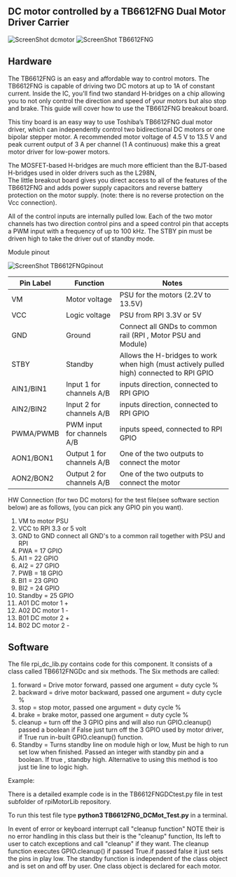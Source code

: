 DC motor controlled by a TB6612FNG Dual Motor Driver Carrier
-------------------------------------------------

![ScreenShot dcmotor](https://github.com/gavinlyonsrepo/RpiMotorLib/blob/master/images/RF310T11400.jpg)
![ScreenShot TB6612FNG](https://github.com/gavinlyonsrepo/RpiMotorLib/blob/master/images/TB6612FNG.jpg)


Hardware
--------------------------------------------

The TB6612FNG is an easy and affordable way to control motors. 
The TB6612FNG is capable of driving two DC motors at up to 1A of constant current. 
Inside the IC, you'll find two standard H-bridges on a chip allowing you 
to not only control the direction and speed of your motors but also stop and brake.
This guide will cover how to use the TB6612FNG breakout board. 

This tiny board is an easy way to use Toshiba’s TB6612FNG dual motor driver, 
which can independently control two bidirectional DC motors or one bipolar stepper motor.
A recommended motor voltage of 4.5 V to 13.5 V and peak current output of 3 A per channel 
(1 A continuous) make this a great motor driver for low-power motors.

The MOSFET-based H-bridges are much more efficient than the BJT-based H-bridges 
used in older drivers such as the L298N,  
The little breakout board gives you direct access to all of the features of the 
TB6612FNG and adds power supply capacitors and reverse battery protection on the 
motor supply. (note: there is no reverse protection on the Vcc connection).

All of the control inputs are internally pulled low. 
Each of the two motor channels has two direction control pins and a speed control pin 
that accepts a PWM input with a frequency of up to 100 kHz. 
The STBY pin must be driven high to take the driver out of standby mode.


Module pinout

![ScreenShot TB6612FNGpinout](https://github.com/gavinlyonsrepo/RpiMotorLib/blob/master/images/TB6612FNGpinout.jpg)


| Pin Label | Function | Notes|
| ------ | ------ | ------ |
| VM | Motor voltage | PSU for the motors (2.2V to 13.5V) |
| VCC | Logic voltage |PSU from RPI 3.3V or 5V |
| GND |Ground | Connect all GNDs to common rail (RPI , Motor PSU and Module) |
| STBY | Standby | Allows the H-bridges to work when high (must actively pulled high) connected to RPI GPIO |
| AIN1/BIN1 | Input 1 for channels A/B | inputs direction, connected to RPI GPIO |
| AIN2/BIN2 |  Input 2 for channels A/B| inputs direction, connected to RPI GPIO |
| PWMA/PWMB | PWM input for channels A/B |inputs speed, connected to RPI GPIO |
| AON1/BON1 | Output 1 for channels A/B| One of the two outputs to connect the motor |
| AON2/BON2 | Output 2 for channels A/B| One of the two outputs to connect the motor  |

HW Connection (for two DC motors) for the test file(see software section below) are as follows,
(you can pick any GPIO pin you want).

1. VM to motor PSU 
2. VCC to RPI 3.3 or 5 volt
3. GND to GND connect all GND's to a common rail together with PSU and RPI
4. PWA = 17 GPIO
5. AI1 = 22 GPIO
6. AI2 = 27 GPIO
7. PWB = 18 GPIO
8. BI1 = 23 GPIO
9. BI2 = 24 GPIO
10. Standby = 25 GPIO
11. A01 DC motor 1 +
12. A02 DC motor 1 -
13. B01 DC motor 2 +
14. B02 DC motor 2 -


Software
-------------------------------------------

The file rpi_dc_lib.py contains code for this component.
It consists of a class called TB6612FNGDc and six methods.
The Six methods are called: 
1. forward = Drive motor forward,  passed one argument = duty cycle %
2. backward = drive motor backward,  passed one argument = duty cycle %
3. stop = stop motor, passed one argument = duty cycle %
4. brake = brake motor,  passed one argument = duty cycle %
5. cleanup = turn off the 3 GPIO pins and will also run GPIO.cleanup() 
passed a boolean if False just turn off the 3 GPIO used by motor driver,
if True run in-built GPIO.cleanup() function.
6. Standby = Turns standby line on module high or low, Must be high to run
set low when finished. Passed an integer with standby pin and a boolean.
If true , standby high. Alternative to using this method is too just tie line to logic high.

Example: 

There is a detailed example code is in the TB6612FNGDCtest.py file in test subfolder of 
rpiMotorLib repository. 

To run this test file type **python3 TB6612FNG_DCMot_Test.py** in a terminal.

In event of error or keyboard interrupt call "cleanup function"
NOTE their is no error handling in this class but their is the "cleanup" 
function, Its left to user to catch exceptions and call "cleanup" if they 
want. The cleanup function executes GPIO.cleanup() if passed True.if passed false it just
sets the pins in play low. The standby function is independent of the class object
and is set on and off by user. One class object is declared for each motor.
